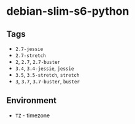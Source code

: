 # debian-slim-s6-python

## Tags

* `2.7-jessie`
* `2.7-stretch`
* `2`, `2.7`, `2.7-buster`
* `3.4`, `3.4-jessie`, `jessie`
* `3.5`, `3.5-stretch`, `stretch`
* `3`, `3.7`, `3.7-buster`, `buster`

## Environment

* `TZ`          - timezone
